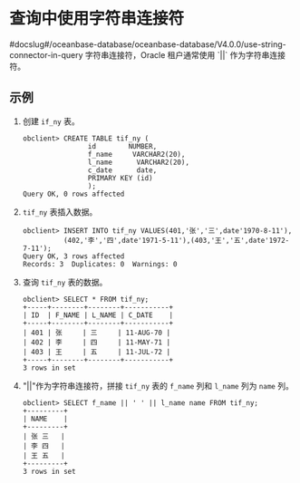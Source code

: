 # 查询中使用字符串连接符
#docslug#/oceanbase-database/oceanbase-database/V4.0.0/use-string-connector-in-query
字符串连接符，Oracle 租户通常使用 \`\|\|\` 作为字符串连接符。

## 示例

1. 创建 `if_ny` 表。

   ```unknow
   obclient> CREATE TABLE tif_ny (
                   id        NUMBER,
                   f_name     VARCHAR2(20),
                   l_name      VARCHAR2(20),
                   c_date      date,
                   PRIMARY KEY (id)
                   );
   Query OK, 0 rows affected
   ```

2. `tif_ny` 表插入数据。

   ```unknow
   obclient> INSERT INTO tif_ny VALUES(401,'张','三',date'1970-8-11'),
             (402,'李','四',date'1971-5-11'),(403,'王','五',date'1972-7-11');
   Query OK, 3 rows affected
   Records: 3  Duplicates: 0  Warnings: 0
   ```

3. 查询 `tif_ny` 表的数据。

   ```unknow
   obclient> SELECT * FROM tif_ny;
   +-----+--------+--------+-----------+
   | ID  | F_NAME | L_NAME | C_DATE    |
   +-----+--------+--------+-----------+
   | 401 | 张     | 三     | 11-AUG-70 |
   | 402 | 李     | 四     | 11-MAY-71 |
   | 403 | 王     | 五     | 11-JUL-72 |
   +-----+--------+--------+-----------+
   3 rows in set
   ```

4. "\|\|"作为字符串连接符，拼接 `tif_ny` 表的 `f_name` 列和 `l_name` 列为 `name` 列。

   ```unknow
   obclient> SELECT f_name || ' ' || l_name name FROM tif_ny;
   +---------+
   | NAME    |
   +---------+
   | 张 三   |
   | 李 四   |
   | 王 五   |
   +---------+
   3 rows in set
   ```
